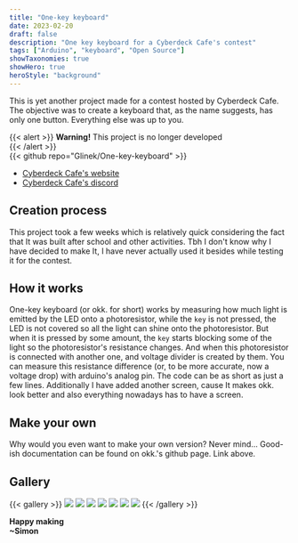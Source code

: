 ```yaml
---
title: "One-key keyboard"
date: 2023-02-20
draft: false
description: "One key keyboard for a Cyberdeck Cafe's contest"
tags: ["Arduino", "keyboard", "Open Source"]
showTaxonomies: true
showHero: true
heroStyle: "background"
---
```


This is yet another project made for a contest hosted by Cyberdeck Cafe. The objective was to create a keyboard that, as the name suggests, has only one button. Everything else was up to you.

{{< alert >}}
**Warning!** This project is no longer developed    
{{< /alert >}}     
{{< github repo="Glinek/One-key-keyboard" >}}
* [Cyberdeck Cafe's website](https://cyberdeck.cafe/)
* [Cyberdeck Cafe's discord](https://discord.com/invite/JK76KBsfuR)

## Creation process
This project took a few weeks which is relatively quick considering the fact that It was built after school and other activities. Tbh I don't know why I have decided to make It, I have never actually used it besides while testing it for the contest. 

## How it works
One-key keyboard (or okk. for short) works by measuring how much light is emitted by the LED onto a photoresistor, while the `key` is not pressed, the LED is not covered so all the light can shine onto the photoresistor. But when it is pressed by some amount, the `key` starts blocking some of the light so the photoresistor's resistance changes. And when this photoresistor is connected with another one, and voltage divider is created by them. You can measure this resistance difference (or, to be more accurate, now a voltage drop) with arduino's analog pin. The code can be as short as just a few lines. Additionally I have added another screen, cause It makes okk. look better and also everything nowadays has to have a screen.

## Make your own
Why would you even want to make your own version? Never mind... Good-ish documentation can be found on okk.'s github page. Link above.

## Gallery
{{< gallery >}}
  <img src="gallery/1.jpg" class="grid-w33" />
  <img src="gallery/2.jpg" class="grid-w33" />
  <img src="gallery/3.jpg" class="grid-w33" />
  <img src="gallery/4.jpg" class="grid-w33" />
  <img src="gallery/5.jpg" class="grid-w33" />
  <img src="gallery/6.jpg" class="grid-w33" />
  <img src="gallery/7.jpg" class="grid-w33" />
{{< /gallery >}}

**Happy making**\
**~Simon**